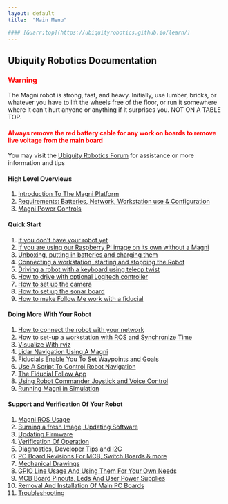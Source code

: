 ```yaml
---
layout: default
title:  "Main Menu"

#### [&uarr;top](https://ubiquityrobotics.github.io/learn/)
---
```

## Ubiquity Robotics Documentation

<H3 style="color:red">Warning</H3>

The Magni robot is strong, fast, and heavy. Initially, use lumber, bricks, or whatever you have to lift the wheels free of the floor, or run it somewhere where it can't hurt anyone or anything if it surprises you. NOT ON A TABLE TOP.

<H4 style="color:red">Always remove the red battery cable for any work on boards to remove live voltage from the main board</H4>

You may visit the [Ubiquity Robotics Forum](https://forum.ubiquityrobotics.com) for assistance or more information and tips

#### High Level Overviews
1. [Introduction To The Magni Platform](introduction)  
2. [Requirements: Batteries, Network, Workstation use & Configuration ](need_to_know)  
3. [Magni Power Controls](magni_key)  

#### Quick Start

1.  [If you don't have your robot yet](quick_start/no_robot.md)
2.  [If you are using our Raspberry Pi image on its own without a Magni](quick_start/image_no_magni.md)
3.	[Unboxing, putting in batteries and charging them](quick_start/unboxing/unboxing.md)
4.  [Connecting a workstation, starting and stopping the Robot](quick_start/connecting.md)
5.  [Driving a robot with a keyboard using teleop twist](quick_start/keyboard_teleop.md)
6.  [How to drive with optional Logitech controller](quick_start/logitech.markdown)
7.	[How to set up the camera](quick_start/camera_sensor/installation.md)
8.	[How to set up the sonar board](quick_start/camera_sensor/sonar_setup.md)
9.	[How to make Follow Me work with a fiducial](quick_start/fiducial_follow.md)


####	Doing More With Your Robot

1.	[How to connect the robot with your network](doing_more/network_connect.md)
2.  [How to set-up a workstation with ROS and Synchronize Time](doing_more/workstation_setup.md)
3.	[Visualize With rviz](doing_more/rviz.md)
4.  [Lidar Navigation Using A Magni](doing_more/lidar_navigation.md)
5.	[Fiducials Enable You To Set Waypoints and Goals](doing_more/fiducials.md)
6. [Use A Script To Control Robot Navigation](python_script_1)
7. [The Fiducial Follow App](programming_your_robot/fiducial_follow_app.md)
8.	[Using Robot Commander Joystick and Voice Control](quick_start/Robot_Commander_AP.markdown)
10. [Running Magni in Simulation](simulation)  

####	Support and Verification Of Your Robot

1. [Magni ROS Usage](programming_your_robot/overview.md)
2. [Burning a fresh Image, Updating Software](support/updating.md)
3. [Updating Firmware](support/firmware_upgrade.md)
4. [Verification Of Operation](support/verification.md)
5. [Diagnostics, Developer Tips and I2C](support/diagnostics.md)
6. [PC Board Revisions For MCB, Switch Boards & more](PC_Board_RevId)
7. [Mechanical Drawings](support/mechanical_drawings.md)
8. [GPIO Line Usage And Using Them For Your Own Needs](support/GPIO_lines.md)
9. [MCB Board Pinouts, Leds And User Power Supplies](mcb_pinouts_leds_userpower)
10. [Removal And Installation Of Main PC Boards](support/board_replacement.md)
11. [Troubleshooting](support/troubleshooting.md)



<!--
12.	Writing Your First Script
13.	Creating a Map
14.	Autonomous Driving
15.	Going Forward and Avoiding Obstacles with Code
16.	Going to a Specific Location on Your Map Using Code
17.	Monitor Magni Battery Status
18.	Button Events
19.	What to Read Next

* [Software Reference](software_reference/software_reference.md)

<!--

* [Setup In Depth](setup/setup.md):

  Everything from ordering batteries and network cables to figuring out networking issues.

* [Miscellaneous](misc/misc.md)

* [CoffeeBot Challenge](ix_coffeebot)
* [Learning with Magni in Simulation](ix_simulation1)
* [Challenge in Simulation](ix_simulation2) -->
